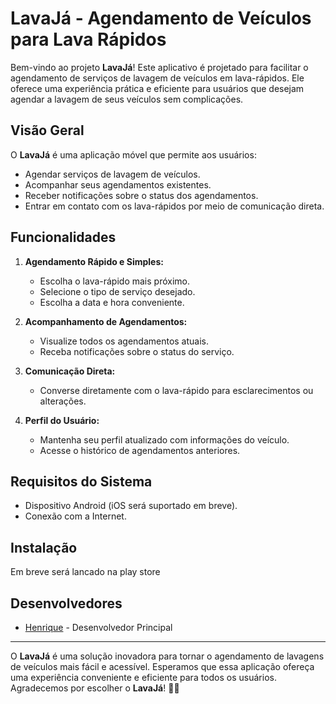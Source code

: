 # LavaJá - Agendamento de Veículos para Lava Rápidos

Bem-vindo ao projeto **LavaJá**! Este aplicativo é projetado para facilitar o agendamento de serviços de lavagem de veículos em lava-rápidos. Ele oferece uma experiência prática e eficiente para usuários que desejam agendar a lavagem de seus veículos sem complicações.

## Visão Geral

O **LavaJá** é uma aplicação móvel que permite aos usuários:

- Agendar serviços de lavagem de veículos.
- Acompanhar seus agendamentos existentes.
- Receber notificações sobre o status dos agendamentos.
- Entrar em contato com os lava-rápidos por meio de comunicação direta.

## Funcionalidades

1. **Agendamento Rápido e Simples:**
   - Escolha o lava-rápido mais próximo.
   - Selecione o tipo de serviço desejado.
   - Escolha a data e hora conveniente.

2. **Acompanhamento de Agendamentos:**
   - Visualize todos os agendamentos atuais.
   - Receba notificações sobre o status do serviço.

3. **Comunicação Direta:**
   - Converse diretamente com o lava-rápido para esclarecimentos ou alterações.

4. **Perfil do Usuário:**
   - Mantenha seu perfil atualizado com informações do veículo.
   - Acesse o histórico de agendamentos anteriores.

## Requisitos do Sistema

- Dispositivo Android (iOS será suportado em breve).
- Conexão com a Internet.

## Instalação

Em breve será lancado na play store


## Desenvolvedores

- [Henrique](#) - Desenvolvedor Principal


---

O **LavaJá** é uma solução inovadora para tornar o agendamento de lavagens de veículos mais fácil e acessível. Esperamos que essa aplicação ofereça uma experiência conveniente e eficiente para todos os usuários. Agradecemos por escolher o **LavaJá**! 🚗✨
